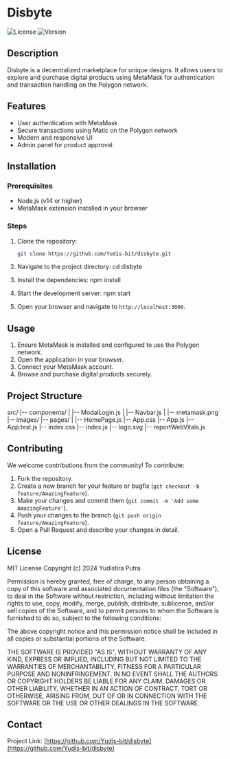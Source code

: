 # Disbyte

![License](https://img.shields.io/badge/license-MIT-brightgreen) ![Version](https://img.shields.io/badge/version-1.0.0-blue)

## Description
Disbyte is a decentralized marketplace for unique designs. It allows users to explore and purchase digital products using MetaMask for authentication and transaction handling on the Polygon network.

## Features
- User authentication with MetaMask
- Secure transactions using Matic on the Polygon network
- Modern and responsive UI
- Admin panel for product approval

## Installation

### Prerequisites
- Node.js (v14 or higher)
- MetaMask extension installed in your browser

### Steps
1. Clone the repository:
    ```bash
    git clone https://github.com/Yudis-bit/disbyte.git
    ```
2. Navigate to the project directory:
    cd disbyte
   
4. Install the dependencies:
    npm install
   
5. Start the development server:
    npm start
   
7. Open your browser and navigate to `http://localhost:3000`.

## Usage
1. Ensure MetaMask is installed and configured to use the Polygon network.
2. Open the application in your browser.
3. Connect your MetaMask account.
4. Browse and purchase digital products securely.

## Project Structure
src/
|-- components/
| |-- ModalLogin.js
| |-- Navbar.js
| |-- metamask.png
|-- images/
|-- pages/
| |-- HomePage.js
|-- App.css
|-- App.js
|-- App.test.js
|-- index.css
|-- index.js
|-- logo.svg
|-- reportWebVitals.js


## Contributing
We welcome contributions from the community! To contribute:

1. Fork the repository.
2. Create a new branch for your feature or bugfix (`git checkout -b feature/AmazingFeature`).
3. Make your changes and commit them (`git commit -m 'Add some AmazingFeature'`).
4. Push your changes to the branch (`git push origin feature/AmazingFeature`).
5. Open a Pull Request and describe your changes in detail.

## License
MIT License
Copyright (c) 2024 Yudistira Putra

Permission is hereby granted, free of charge, to any person obtaining a copy
of this software and associated documentation files (the "Software"), to deal
in the Software without restriction, including without limitation the rights
to use, copy, modify, merge, publish, distribute, sublicense, and/or sell
copies of the Software, and to permit persons to whom the Software is
furnished to do so, subject to the following conditions:

The above copyright notice and this permission notice shall be included in all
copies or substantial portions of the Software.

THE SOFTWARE IS PROVIDED "AS IS", WITHOUT WARRANTY OF ANY KIND, EXPRESS OR
IMPLIED, INCLUDING BUT NOT LIMITED TO THE WARRANTIES OF MERCHANTABILITY,
FITNESS FOR A PARTICULAR PURPOSE AND NONINFRINGEMENT. IN NO EVENT SHALL THE
AUTHORS OR COPYRIGHT HOLDERS BE LIABLE FOR ANY CLAIM, DAMAGES OR OTHER
LIABILITY, WHETHER IN AN ACTION OF CONTRACT, TORT OR OTHERWISE, ARISING FROM,
OUT OF OR IN CONNECTION WITH THE SOFTWARE OR THE USE OR OTHER DEALINGS IN THE
SOFTWARE.


## Contact
Project Link: [https://github.com/Yudis-bit/disbyte](https://github.com/Yudis-bit/disbyte)

